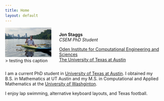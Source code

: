```yaml
---
title: Home
layout: default
---
```


<!-- use just this arrow to get like a line. I think would work well for a picture caption or something along those line > -->

<div id="twosided">
<div id="left" style="float: left; max-width: 30%;border: 10px"> 
    <img src="images/prof_pic.jpg" />
> testing this caption

</div>
<div id="right" style="float: right; width: 65%; vertical-align: middle;">
<p> <b>Jon Staggs</b> <br> <em>CSEM PhD Student</em> </p>
<p> <a href="https://oden.utexas.edu" target="blank">Oden Institute for Computational Engineering and Sciences</a><br>
<a href="https://utexas.edu" target="blank">The University of Texas at Austin</a></p>
<!-- <p> <a href="">Curriculum vitae </a> </p> -->
</div>
</div>
<div id="clearer" style="clear: both"> </div>

I am a current PhD student in [University of Texas at Austin](http://utexas.edu). I obtained my B.S. in Mathematics at UT Austin and my M.S. in Computational and Applied Mathematics at the [University of Washginton](https://amath.washington.edu/). <br>

I enjoy lap swimming, alternative keyboard layouts, and Texas football.<br>




